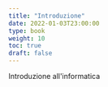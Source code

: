 ```yaml
---
title: "Introduzione"
date: 2022-01-03T23:00:00
type: book
weight: 10
toc: true
draft: false
---
```


Introduzione all'informatica

